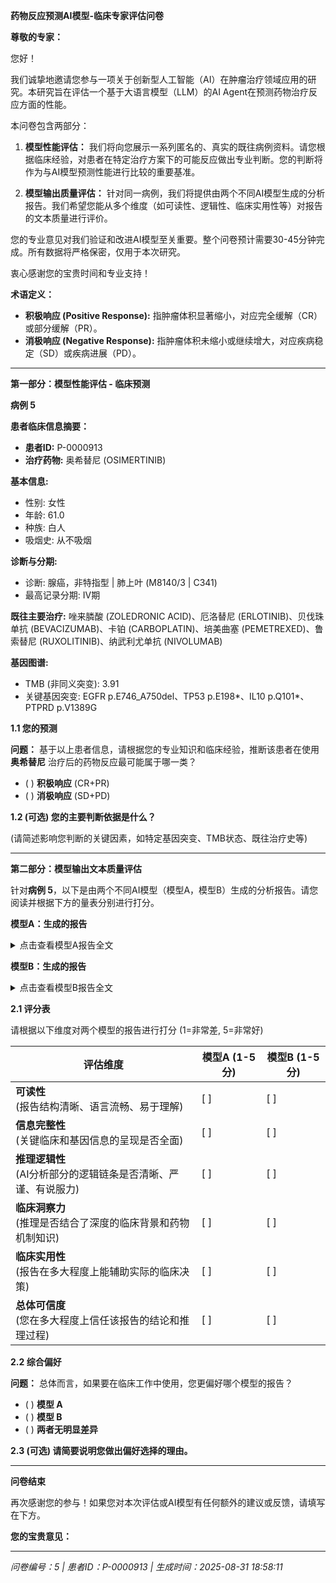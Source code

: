 **药物反应预测AI模型-临床专家评估问卷**

**尊敬的专家：**

您好！

我们诚挚地邀请您参与一项关于创新型人工智能（AI）在肿瘤治疗领域应用的研究。本研究旨在评估一个基于大语言模型（LLM）的AI Agent在预测药物治疗反应方面的性能。

本问卷包含两部分：

1. **模型性能评估：** 我们将向您展示一系列匿名的、真实的既往病例资料。请您根据临床经验，对患者在特定治疗方案下的可能反应做出专业判断。您的判断将作为与AI模型预测性能进行比较的重要基准。

2. **模型输出质量评估：** 针对同一病例，我们将提供由两个不同AI模型生成的分析报告。我们希望您能从多个维度（如可读性、逻辑性、临床实用性等）对报告的文本质量进行评价。

您的专业意见对我们验证和改进AI模型至关重要。整个问卷预计需要30-45分钟完成。所有数据将严格保密，仅用于本次研究。

衷心感谢您的宝贵时间和专业支持！

**术语定义：**

- **积极响应 (Positive Response):** 指肿瘤体积显著缩小，对应完全缓解（CR）或部分缓解（PR）。
- **消极响应 (Negative Response):** 指肿瘤体积未缩小或继续增大，对应疾病稳定（SD）或疾病进展（PD）。

---

**第一部分：模型性能评估 - 临床预测**

**病例 5**

**患者临床信息摘要：**

- **患者ID:** P-0000913
- **治疗药物:** 奥希替尼 (OSIMERTINIB)

**基本信息:**
- 性别: 女性
- 年龄: 61.0
- 种族: 白人
- 吸烟史: 从不吸烟

**诊断与分期:**
- 诊断: 腺癌，非特指型 | 肺上叶 (M8140/3 | C341)
- 最高记录分期: IV期

**既往主要治疗:**
唑来膦酸 (ZOLEDRONIC ACID)、厄洛替尼 (ERLOTINIB)、贝伐珠单抗 (BEVACIZUMAB)、卡铂 (CARBOPLATIN)、培美曲塞 (PEMETREXED)、鲁索替尼 (RUXOLITINIB)、纳武利尤单抗 (NIVOLUMAB)

**基因图谱:**
- TMB (非同义突变): 3.91
- 关键基因突变: EGFR p.E746_A750del、TP53 p.E198*、IL10 p.Q101*、PTPRD p.V1389G

**1.1 您的预测**

**问题：** 基于以上患者信息，请根据您的专业知识和临床经验，推断该患者在使用 **奥希替尼** 治疗后的药物反应最可能属于哪一类？

- ( ) **积极响应** (CR+PR)
- ( ) **消极响应** (SD+PD)

**1.2 (可选) 您的主要判断依据是什么？**

(请简述影响您判断的关键因素，如特定基因突变、TMB状态、既往治疗史等)

---

**第二部分：模型输出文本质量评估**

针对**病例 5**，以下是由两个不同AI模型（模型A，模型B）生成的分析报告。请您阅读并根据下方的量表分别进行打分。

**模型A：生成的报告**

<details>
<summary>点击查看模型A报告全文</summary>

**精准肿瘤学报告**  

**1. 患者与治疗信息**  
- **患者ID:** P-0000913  
- **治疗药物:** 奥希替尼 (OSIMERTINIB)  

**2. 药物信息**  
**奥希替尼 (OSIMERTINIB)**  
- **描述:** 阿斯利康制药研发的第三代口服EGFR酪氨酸激酶抑制剂（TKI）。  
- **作用机制:** 靶向一线EGFR-TKI治疗后NSCLC中常见的EGFR突变型（T790M、L858R、外显子19缺失）。  

**3. 临床与诊断信息**  
- **性别:** 女性  
- **年龄:** 61.0岁  
- **种族:** 白种人  
- **族裔:** 非西班牙裔；非拉丁裔  
- **吸烟史:** 从不吸烟  
- **最高分期记录:** IV期  
- **既往治疗:** 唑来膦酸 (ZOLEDRONIC ACID)、厄洛替尼 (ERLOTINIB)、贝伐珠单抗 (BEVACIZUMAB)、卡铂 (CARBOPLATIN)、培美曲塞 (PEMETREXED)、鲁索替尼 (RUXOLITINIB)、纳武利尤单抗 (NIVOLUMAB)  
- **诊断:** 非特指型腺癌 | 肺上叶 (M8140/3 | C341)  
- **AJCC分期:** IV期  
- **临床分组:** 4组  
- **病理分组:** 4组  
- **衍生分期:** IV期  
- **总结:** 远处转移  

**4. 样本与基因图谱**  
**样本 P-0000913-T02-IM5 (治疗前339天)**  
- **癌症类型:** 非小细胞肺癌  
- **详细癌症类型:** 肺腺癌  
- **原发部位:** 肺  
- **转移部位:** 淋巴结  
- **样本类型:** 转移灶  
- **微卫星不稳定性(MSI)状态:** 稳定 (评分: 0.1)  
- **肿瘤突变负荷(TMB，非同义突变):** 3.91  
- **基因突变:** EGFR p.E746_A750缺失、TP53 p.E198*无义突变、IL10 p.Q101*无义突变、PTPRD p.V1389G错义突变  
- **结构变异:** BRAF-AGK倒位 (蛋白融合: 读码框内融合(AGK-BRAF))  

**5. AI生成分析**  
**预测治疗反应评分:** 0.630 / 1.0  
*(分数越接近1，表示积极响应的可能性越高。)*  

**推理依据**  
- **EGFR p.E746_A750缺失突变:** 符合奥希替尼用药指征，该突变导致EGFR过表达且可被药物靶向。  
- **BRAF-AGK倒位:** 与奥希替尼疗效的临床相关性尚不明确，但BRAF变异可能影响TKI耐药性。  
- **低MSI评分(0.1):** 微卫星状态稳定，对奥希替尼反应呈中性影响。  
- **非吸烟者状态:** 与EGFR抑制剂更佳疗效相关。  
- **既往厄洛替尼暴露史:** 可能诱发T790M介导的耐药，建议监测。  
- **IV期疾病:** 生存预期较低，但生物标志物指导的治疗仍可能获益。  

**注:** 该分数反映了AI模型基于现有遗传和临床数据的评估。建议进行临床验证。

</details>

**模型B：生成的报告**

<details>
<summary>点击查看模型B报告全文</summary>

**精准肿瘤学报告**  

**1. 患者与治疗信息**  

- **患者ID:** P-0000913  
- **治疗药物:** 奥希替尼 (OSIMERTINIB)  

**2. 药物信息**  

**奥希替尼 (OSIMERTINIB)**  

- **描述:** 奥希替尼是由阿斯利康制药研发的口服第三代表皮生长因子受体（EGFR）酪氨酸激酶抑制剂（TKI）。  
- **作用机制:** 奥希替尼是一种EGFR-TKI，可特异性结合非小细胞肺癌（NSCLC）肿瘤中经一线EGFR-TKI治疗后占主导地位的EGFR突变形式（T790M、L858R及外显子19缺失）。  

**3. 临床与诊断信息**  

- **性别:** 女性  
- **年龄:** 61.0  
- **种族:** 白人  
- **族裔:** 非西班牙裔；非拉丁裔  
- **吸烟史:** 从不吸烟  
- **分期（最高记录）:** IV期  
- **既往用药状态:** 未知  
- **既往治疗:** 唑来膦酸 (ZOLEDRONIC ACID)、厄洛替尼 (ERLOTINIB)、贝伐珠单抗 (BEVACIZUMAB)、卡铂 (CARBOPLATIN)、培美曲塞 (PEMETREXED)、鲁索替尼 (RUXOLITINIB)、纳武利尤单抗 (NIVOLUMAB)  
- **诊断:** 腺癌，非特指型 | 肺上叶 (M8140/3 | C341)  
- **AJCC分期:** IV  
- **临床组别:** 4  
- **病理组别:** 4  
- **衍生分期:** IV期  
- **摘要:** 远处转移  

**4. 样本与基因图谱**  

- **样本ID:** P-0000913-T02-IM5（治疗前339天）  
- **癌症类型:** 非小细胞肺癌  
- **癌症详细类型:** 肺腺癌  
- **原发部位:** 肺  
- **转移部位:** 淋巴结  
- **样本类型:** 转移灶  
- **MSI状态:** 稳定  
- **MSI评分:** 0.1  
- **TMB (非同义突变):** 3.91  
- **基因突变:** EGFR p.E746_A750del、TP53 p.E198*、IL10 p.Q101*、PTPRD p.V1389G  
- **结构变异:** BRAF-AGK倒位（蛋白融合：框内融合 (AGK-BRAF)）  

**5. AI生成分析**  

**预测治疗反应评分:** 0.512 / 1.0  
（分数越接近1，表示积极响应的可能性越高。）  

**推理依据**  

- **EGFR突变敏感性:** 患者携带EGFR p.E746_A750del突变（常见的外显子19缺失），通常对奥希替尼敏感。但并存的TP53 p.E198*截短突变（已知可导致EGFR-TKI耐药）及BRAF-AGK融合（可能激活替代信号通路）提示单药疗效有限。奥希替尼依赖EGFR通路抑制，而这些变异可能绕过其抑制作用。  

- **既往治疗史:** 患者曾接受厄洛替尼（第一代EGFR-TKI）治疗，可能筛选出耐药机制（如T790M或其他未检出的继发突变）。在此情况下奥希替尼疗效受限，尤其在伴随基因组不稳定性（如TP53缺失）时。  

- **临床背景:** IV期NSCLC伴淋巴结转移，且既往多线治疗（含铂类化疗及免疫治疗）后进展，提示侵袭性生物学特征。低肿瘤突变负荷（TMB=3.91）和微卫星稳定进一步降低单用靶向治疗的有效概率。  

- **联合治疗局限性:** 尽管奥希替尼常与其他药物（如化疗或免疫治疗）联用，但患者既往接受过贝伐珠单抗和纳武利尤单抗治疗，可能存在交叉耐药机制，从而降低预期获益。  

**注:** 该分数反映了AI模型基于现有遗传和临床数据的评估。建议进行临床验证。

</details>

**2.1 评分表**

请根据以下维度对两个模型的报告进行打分 (1=非常差, 5=非常好)

| **评估维度** | **模型A (1-5分)** | **模型B (1-5分)** |
|-------------|------------------|------------------|
| **可读性**<br>(报告结构清晰、语言流畅、易于理解) | [ ] | [ ] |
| **信息完整性**<br>(关键临床和基因信息的呈现是否全面) | [ ] | [ ] |
| **推理逻辑性**<br>(AI分析部分的逻辑链条是否清晰、严谨、有说服力) | [ ] | [ ] |
| **临床洞察力**<br>(推理是否结合了深度的临床背景和药物机制知识) | [ ] | [ ] |
| **临床实用性**<br>(报告在多大程度上能辅助实际的临床决策) | [ ] | [ ] |
| **总体可信度**<br>(您在多大程度上信任该报告的结论和推理过程) | [ ] | [ ] |

**2.2 综合偏好**

**问题：** 总体而言，如果要在临床工作中使用，您更偏好哪个模型的报告？

- ( ) **模型 A**
- ( ) **模型 B**
- ( ) **两者无明显差异**

**2.3 (可选) 请简要说明您做出偏好选择的理由。**

---

**问卷结束**

再次感谢您的参与！如果您对本次评估或AI模型有任何额外的建议或反馈，请填写在下方。

**您的宝贵意见：**

---

*问卷编号：5 | 患者ID：P-0000913 | 生成时间：2025-08-31 18:58:11*
